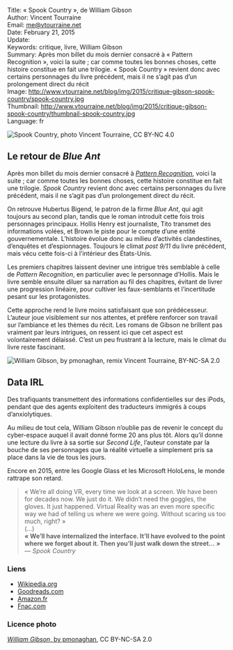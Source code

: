Title:     « Spook Country », de William Gibson  
Author:    Vincent Tourraine  
Email:     me@vtourraine.net  
Date:      February 21, 2015  
Update:    
Keywords:  critique, livre, William Gibson  
Summary:   Après mon billet du mois dernier consacré à « Pattern Recognition », voici la suite ; car comme toutes les bonnes choses, cette histoire constitue en fait une trilogie. « Spook Country » revient donc avec certains personnages du livre précédent, mais il ne s’agit pas d’un prolongement direct du récit   
Image:     http://www.vtourraine.net/blog/img/2015/critique-gibson-spook-country/spook-country.jpg  
Thumbnail: http://www.vtourraine.net/blog/img/2015/critique-gibson-spook-country/thumbnail-spook-country.jpg  
Language:  fr  

![_Spook Country_, photo Vincent Tourraine, CC BY-NC 4.0][Cover]

## Le retour de _Blue Ant_

Après mon billet du mois dernier consacré à [_Pattern Recognition_][Pattern Recognition], voici la suite ; car comme toutes les bonnes choses, cette histoire constitue en fait une trilogie. _Spook Country_ revient donc avec certains personnages du livre précédent, mais il ne s’agit pas d’un prolongement direct du récit. 

On retrouve Hubertus Bigend, le patron de la firme _Blue Ant_, qui agit toujours au second plan, tandis que le roman introduit cette fois trois personnages principaux. Hollis Henry est journaliste, Tito transmet des informations volées, et Brown le piste pour le compte d’une entité gouvernementale. L’histoire évolue donc au milieu d’activités clandestines, d’enquêtes et d’espionnages. Toujours le climat _post 9/11_ du livre précédent, mais vécu cette fois-ci à l’intérieur des États-Unis. 

Les premiers chapitres laissent deviner une intrigue très semblable à celle de _Pattern Recognition_, en particulier avec le personnage d’Hollis. Mais le livre semble ensuite diluer sa narration au fil des chapitres, évitant de livrer une progression linéaire, pour cultiver les faux-semblants et l’incertitude pesant sur les protagonistes. 

Cette approche rend le livre moins satisfaisant que son prédécesseur. L’auteur joue visiblement sur nos attentes, et préfère renforcer son travail sur l’ambiance et les thèmes du récit. Les romans de Gibson ne brillent pas vraiment par leurs intrigues, on ressent ici que cet aspect est volontairement délaissé. C’est un peu frustrant à la lecture, mais le climat du livre reste fascinant. 

![_William Gibson_, by pmonaghan, remix Vincent Tourraine, BY-NC-SA 2.0][Gibson]

## Data IRL

Des trafiquants transmettent des informations confidentielles sur des iPods, pendant que des agents exploitent des traducteurs immigrés à coups d’anxiolytiques. 

Au milieu de tout cela, William Gibson n’oublie pas de revenir le concept du cyber-espace auquel il avait donné forme 20 ans plus tôt. Alors qu’il donne une lecture du livre à sa sortie sur _Second Life_, l’auteur constate par la bouche de ses personnages que la réalité virtuelle a simplement pris sa place dans la vie de tous les jours. 

Encore en 2015, entre les Google Glass et les Microsoft HoloLens, le monde rattrape son retard.

> « We’re all doing VR, every time we look at a screen. We have been for decades now. We just do it. We didn’t need the goggles, the gloves. It just happened. Virtual Reality was an even more specific way we had of telling us where we were going. Without scaring us too much, right? »  
> (…)  
> **« We’ll have internalized the interface. It’ll have evolved to the point where we forget about it. Then you’ll just walk down the street... »**  
> — _Spook Country_  


### Liens

- [Wikipedia.org](http://en.wikipedia.org/wiki/Spook_Country)
- [Goodreads.com](https://www.goodreads.com/book/show/22322.Spook_Country)
- [Amazon.fr](http://www.amazon.fr/dp/0425226719)
- [Fnac.com](http://livre.fnac.com/a2252197/William-Gibson-Spook-country)


### Licence photo

[_William Gibson_, by pmonaghan](https://www.flickr.com/photos/pkmonaghan/6261789506), CC BY-NC-SA 2.0


[Cover]:  http://www.vtourraine.net/blog/img/2015/critique-gibson-spook-country/spook-country.jpg  
[Gibson]: http://www.vtourraine.net/blog/img/2015/critique-gibson-spook-country/william-gibson-by-pmonaghan.jpg

[Pattern Recognition]: http://www.vtourraine.net/blog/2015/critique-gibson-pattern-recognition  